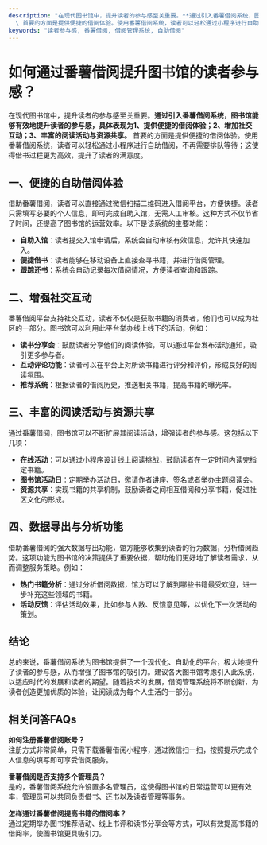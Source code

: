 ```yaml
---
description: "在现代图书馆中，提升读者的参与感至关重要。**通过引入番薯借阅系统，图书馆能够有效地提升读者的参与感，具体表现为1、提供便捷的借阅体验；2、增加社交互动；3、丰富的阅读活动与资源共享。**\
  \ 首要的方面是提供便捷的借阅体验。使用番薯借阅系统，读者可以轻松通过小程序进行自助借阅，不再需要排队等待；这使得借书过程更为高效，提升了读者的满意度。"
keywords: "读者参与感, 番薯借阅, 借阅管理系统, 自助借阅"
---
```

# 如何通过番薯借阅提升图书馆的读者参与感？

在现代图书馆中，提升读者的参与感至关重要。**通过引入番薯借阅系统，图书馆能够有效地提升读者的参与感，具体表现为1、提供便捷的借阅体验；2、增加社交互动；3、丰富的阅读活动与资源共享。** 首要的方面是提供便捷的借阅体验。使用番薯借阅系统，读者可以轻松通过小程序进行自助借阅，不再需要排队等待；这使得借书过程更为高效，提升了读者的满意度。

## **一、便捷的自助借阅体验**

借助番薯借阅，读者可以直接通过微信扫描二维码进入借阅平台，方便快捷。读者只需填写必要的个人信息，即可完成自助入馆，无需人工审核。这种方式不仅节省了时间，还提高了图书馆的运营效率。以下是该系统的主要功能：

- **自助入馆**：读者提交入馆申请后，系统会自动审核有效信息，允许其快速加入。
- **便捷借书**：读者能够在移动设备上直接查寻书籍，并进行借阅管理。
- **跟踪还书**：系统会自动记录每次借阅情况，方便读者查询和跟踪。

## **二、增强社交互动**

番薯借阅平台支持社交互动，读者不仅仅是获取书籍的消费者，他们也可以成为社区的一部分。图书馆可以利用此平台举办线上线下的活动，例如：

- **读书分享会**：鼓励读者分享他们的阅读体验，可以通过平台发布活动通知，吸引更多参与者。
- **互动评论功能**：读者可以在平台上对所读书籍进行评分和评价，形成良好的阅读氛围。
- **推荐系统**：根据读者的借阅历史，推送相关书籍，提高书籍的曝光率。

## **三、丰富的阅读活动与资源共享**

通过番薯借阅，图书馆可以不断扩展其阅读活动，增强读者的参与感。这包括以下几项：

- **在线活动**：可以通过小程序设计线上阅读挑战，鼓励读者在一定时间内读完指定书籍。
- **图书馆活动日**：定期举办活动日，邀请作者讲座、签名或者举办主题阅读会。
- **资源共享**：实现书籍的共享机制，鼓励读者之间相互借阅和分享书籍，促进社区文化的形成。

## **四、数据导出与分析功能**

借助番薯借阅的强大数据导出功能，馆方能够收集到读者的行为数据，分析借阅趋势。这项功能为图书馆的决策提供了重要依据，帮助他们更好地了解读者需求，从而调整服务策略。例如：

- **热门书籍分析**：通过分析借阅数据，馆方可以了解到哪些书籍最受欢迎，进一步补充这些领域的书籍。
- **活动反馈**：评估活动效果，比如参与人数、反馈意见等，以优化下一次活动的策划。

## **结论**

总的来说，番薯借阅系统为图书馆提供了一个现代化、自助化的平台，极大地提升了读者的参与感，从而增强了图书馆的吸引力。建议各大图书馆考虑引入此系统，以适应时代的发展和读者的期望。随着技术的发展，借阅管理系统将不断创新，为读者创造更加优质的体验，让阅读成为每个人生活的一部分。

## 相关问答FAQs

**如何注册番薯借阅账号？**  
注册方式非常简单，只需下载番薯借阅小程序，通过微信扫一扫，按照提示完成个人信息的填写即可享受借阅服务。

**番薯借阅是否支持多个管理员？**  
是的，番薯借阅系统允许设置多名管理员，这使得图书馆的日常运营可以更有效率，管理员可以共同负责借书、还书以及读者管理等事务。

**怎样通过番薯借阅提高书籍的借阅率？**  
通过定期举办图书推荐活动、线上书评和读书分享会等方式，可以有效提高书籍的借阅率，使图书馆更具吸引力。
